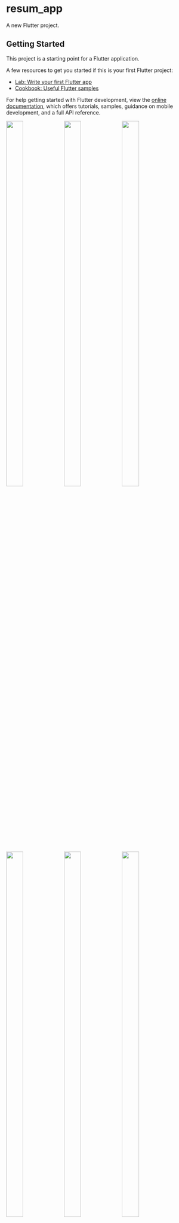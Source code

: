 # resum_app

A new Flutter project.

## Getting Started

This project is a starting point for a Flutter application.

A few resources to get you started if this is your first Flutter project:

- [Lab: Write your first Flutter app](https://docs.flutter.dev/get-started/codelab)
- [Cookbook: Useful Flutter samples](https://docs.flutter.dev/cookbook)

For help getting started with Flutter development, view the
[online documentation](https://docs.flutter.dev/), which offers tutorials,
samples, guidance on mobile development, and a full API reference.

<p>

<img src="https://user-images.githubusercontent.com/120082785/231403181-01c20ff0-40a1-44a6-9284-bd5384ca6d76.png" height="50%" width="30%">
<img src="https://user-images.githubusercontent.com/120082785/231403331-ae60cd47-c8a3-4b49-b626-d8325914f980.png" height="50%" width="30%">
<img src="https://user-images.githubusercontent.com/120082785/231403409-9e3ea1a6-8963-4277-bb44-55eec0ea299a.png" height="50%" width="30%">
<img src="https://user-images.githubusercontent.com/120082785/231403735-ebdd12d1-5904-465d-a61e-15df0d0af180.png" height="50%" width="30%">
<img src="https://user-images.githubusercontent.com/120082785/231403816-779cd6a0-6e63-425a-b736-75082bcd4eea.png" height="50%" width="30%">
<img src="https://user-images.githubusercontent.com/120082785/231403867-d0fc5934-b8af-4ab1-98ff-8eee2090923f.png" height="50%" width="30%">
<img src="https://user-images.githubusercontent.com/120082785/231404419-fb6edc5f-7f4f-420d-b0c2-1cf915e25f1d.png" height="50%" width="30%">
<img src="https://user-images.githubusercontent.com/120082785/231404590-77943b9e-5aef-44e0-aa6e-5d70ca40e7c2.png" height="50%" width="30%">
<img src="https://user-images.githubusercontent.com/120082785/231405388-363a6154-5343-4b09-8017-d797e0e48662.png" height="50%" width="30%">
</p>

